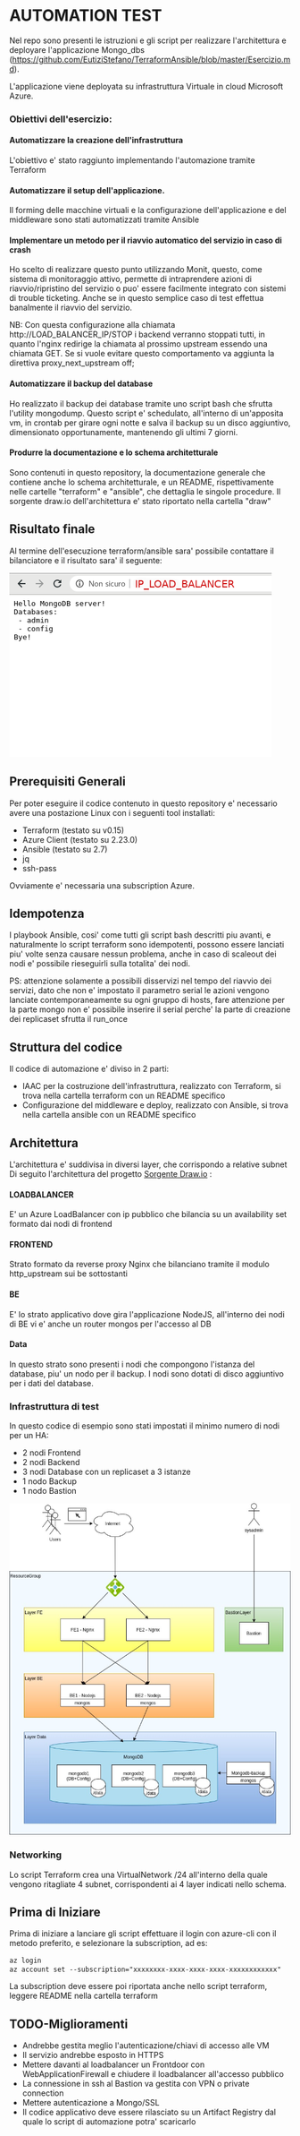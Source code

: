 # AUTOMATION TEST

Nel repo sono presenti le istruzioni e gli script per realizzare l'architettura e deployare l'applicazione Mongo_dbs (https://github.com/EutiziStefano/TerraformAnsible/blob/master/Esercizio.md).

L'applicazione viene deployata su infrastruttura Virtuale in cloud Microsoft Azure.

### Obiettivi dell'esercizio:

#### Automatizzare la creazione dell'infrastruttura
L'obiettivo e' stato raggiunto implementando l'automazione tramite Terraform

#### Automatizzare il setup dell'applicazione.
Il forming delle macchine virtuali e la configurazione dell'applicazione e del middleware sono stati automatizzati tramite Ansible

#### Implementare un metodo per il riavvio automatico del servizio in caso di crash
Ho scelto di realizzare questo punto utilizzando Monit, questo, come sistema di monitoraggio attivo, permette di intraprendere azioni di riavvio/ripristino del servizio o puo' essere facilmente integrato con sistemi di trouble ticketing. Anche se in questo semplice caso di test effettua banalmente il riavvio del servizio.

NB: Con questa configurazione alla chiamata http://LOAD_BALANCER_IP/STOP i backend verranno stoppati tutti, in quanto l'nginx redirige la chiamata al prossimo upstream essendo una chiamata GET. Se si vuole evitare questo comportamento va aggiunta la direttiva proxy_next_upstream off;

#### Automatizzare il backup del database
Ho realizzato il backup dei database tramite uno script bash che sfrutta l'utility mongodump. Questo script e' schedulato, all'interno di un'apposita vm, in crontab per girare ogni notte e salva il backup su un disco aggiuntivo, dimensionato opportunamente, mantenendo gli ultimi 7 giorni.

#### Produrre la documentazione e lo schema architetturale
Sono contenuti in questo repository, la documentazione generale che contiene anche lo schema architetturale, e un README, rispettivamente nelle cartelle "terraform" e "ansible", che dettaglia le singole procedure.
Il sorgente draw.io dell'architettura e' stato riportato nella cartella "draw"


## Risultato finale
Al termine dell'esecuzione terraform/ansible sara' possibile contattare il bilanciatore e il risultato sara' il seguente:

![classic](/images/result.png)

## Prerequisiti Generali
Per poter eseguire il codice contenuto in questo repository e' necessario avere una postazione Linux con i seguenti tool installati:

- Terraform (testato su v0.15)
- Azure Client (testato su 2.23.0)
- Ansible (testato su 2.7)
- jq
- ssh-pass

Ovviamente e' necessaria una subscription Azure.

## Idempotenza

I playbook Ansible, cosi' come tutti gli script bash descritti piu avanti, e naturalmente lo script terraform sono idempotenti, possono essere lanciati piu' volte senza causare nessun problema, anche in caso di scaleout dei nodi e' possibile rieseguirli sulla totalita' dei nodi.

PS: attenzione solamente a possibili disservizi nel tempo del riavvio dei servizi, dato che non e' impostato il parametro serial le azioni vengono lanciate contemporaneamente su ogni gruppo di hosts, fare attenzione per la parte mongo non e' possibile inserire il serial perche' la parte di creazione dei replicaset sfrutta il run_once

## Struttura del codice
Il codice di automazione e' diviso in 2 parti:

- IAAC per la costruzione dell'infrastruttura, realizzato con Terraform, si trova nella cartella terraform con un README specifico
- Configurazione del middleware e deploy, realizzato con Ansible, si trova nella cartella ansible con un README specifico

## Architettura
L'architettura e' suddivisa in diversi layer, che corrispondo a relative subnet
Di seguito l'architettura del progetto [Sorgente Draw.io](/draw/architettura.drawio) :

#### LOADBALANCER
E' un Azure LoadBalancer con ip pubblico che bilancia su un availability set formato dai nodi di frontend

#### FRONTEND
Strato formato da reverse proxy Nginx che bilanciano tramite il modulo http_upstream sui be sottostanti

#### BE
E' lo strato applicativo dove gira l'applicazione NodeJS, all'interno dei nodi di BE vi e' anche un router mongos per l'accesso al DB

#### Data
In questo strato sono presenti i nodi che compongono l'istanza del database, piu' un nodo per il backup. I nodi sono dotati di disco aggiuntivo per i dati del database.

### Infrastruttura di test
In questo codice di esempio sono stati impostati il minimo numero di nodi per un HA:
- 2 nodi Frontend
- 2 nodi Backend
- 3 nodi Database con un replicaset a 3 istanze
- 1 nodo Backup
- 1 nodo Bastion

![classic](/images/architettura.jpg)

### Networking
Lo script Terraform crea una VirtualNetwork /24 all'interno della quale vengono ritagliate 4 subnet, corrispondenti ai 4 layer indicati nello schema.

## Prima di Iniziare
Prima di iniziare a lanciare gli script effettuare il login con azure-cli con il metodo preferito, e selezionare la subscription, ad es:

```
az login
az account set --subscription="xxxxxxxx-xxxx-xxxx-xxxx-xxxxxxxxxxxx"
```
La subscription deve essere poi riportata anche nello script terraform, leggere README nella cartella terraform

## TODO-Miglioramenti
- Andrebbe gestita meglio l'autenticazione/chiavi di accesso alle VM
- Il servizio andrebbe esposto in HTTPS
- Mettere davanti al loadbalancer un Frontdoor con WebApplicationFirewall e chiudere il loadbalancer all'accesso pubblico
- La connessione in ssh al Bastion va gestita con VPN o private connection
- Mettere autenticazione a Mongo/SSL
- Il codice applicativo deve essere rilasciato su un Artifact Registry dal quale lo script di automazione potra' scaricarlo


